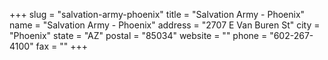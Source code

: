 +++
slug = "salvation-army-phoenix"
title = "Salvation Army - Phoenix"
name = "Salvation Army - Phoenix"
address = "2707 E Van Buren St"
city = "Phoenix"
state = "AZ"
postal = "85034"
website = ""
phone = "602-267-4100"
fax = ""
+++
